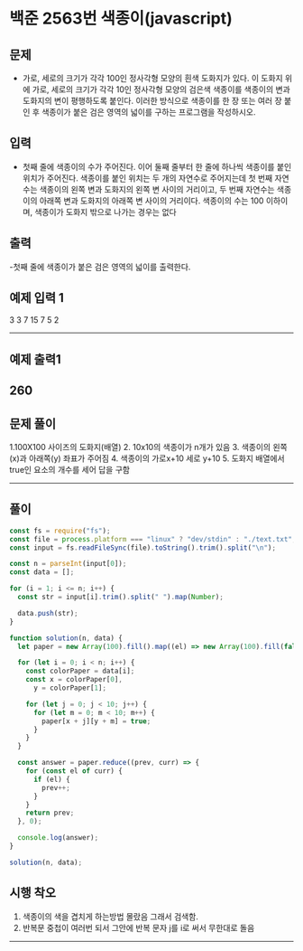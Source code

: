 # 백준 2563번 색종이(javascript)

## 문제

- 가로, 세로의 크기가 각각 100인 정사각형 모양의 흰색 도화지가 있다. 이 도화지 위에 가로, 세로의 크기가 각각 10인 정사각형 모양의 검은색 색종이를 색종이의 변과 도화지의 변이 평행하도록 붙인다. 이러한 방식으로 색종이를 한 장 또는 여러 장 붙인 후 색종이가 붙은 검은 영역의 넓이를 구하는 프로그램을 작성하시오.

## 입력

- 첫째 줄에 색종이의 수가 주어진다. 이어 둘째 줄부터 한 줄에 하나씩 색종이를 붙인 위치가 주어진다. 색종이를 붙인 위치는 두 개의 자연수로 주어지는데 첫 번째 자연수는 색종이의 왼쪽 변과 도화지의 왼쪽 변 사이의 거리이고, 두 번째 자연수는 색종이의 아래쪽 변과 도화지의 아래쪽 변 사이의 거리이다. 색종이의 수는 100 이하이며, 색종이가 도화지 밖으로 나가는 경우는 없다

## 출력

-첫째 줄에 색종이가 붙은 검은 영역의 넓이를 출력한다.

## 예제 입력 1

3
3 7
15 7
5 2

---

## 예제 출력1

## 260

## 문제 풀이

1.100X100 사이즈의 도화지(배열) 2. 10x10의 색종이가 n개가 있음 3. 색종이의 왼쪽(x)과 아래쪽(y) 좌표가 주어짐 4. 색종이의 가로x+10 세로 y+10 5. 도화지 배열에서 true인 요소의 개수를 세어 답을 구함

---

## 풀이

```javascript
const fs = require("fs");
const file = process.platform === "linux" ? "dev/stdin" : "./text.txt";
const input = fs.readFileSync(file).toString().trim().split("\n");

const n = parseInt(input[0]);
const data = [];

for (i = 1; i <= n; i++) {
  const str = input[i].trim().split(" ").map(Number);

  data.push(str);
}

function solution(n, data) {
  let paper = new Array(100).fill().map((el) => new Array(100).fill(false));

  for (let i = 0; i < n; i++) {
    const colorPaper = data[i];
    const x = colorPaper[0],
      y = colorPaper[1];

    for (let j = 0; j < 10; j++) {
      for (let m = 0; m < 10; m++) {
        paper[x + j][y + m] = true;
      }
    }
  }

  const answer = paper.reduce((prev, curr) => {
    for (const el of curr) {
      if (el) {
        prev++;
      }
    }
    return prev;
  }, 0);

  console.log(answer);
}

solution(n, data);
```

## 시행 착오

1. 색종이의 색을 겹치게 하는방법 몰랐음 그래서 검색함.
2. 반복문 중첩이 여러번 되서 그안에 반복 문자 j를 i로 써서 무한대로 돌음

---
